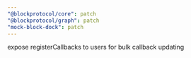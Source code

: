 ```yaml
---
"@blockprotocol/core": patch
"@blockprotocol/graph": patch
"mock-block-dock": patch
---
```


expose registerCallbacks to users for bulk callback updating
